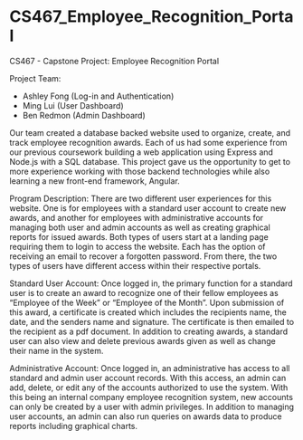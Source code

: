 # CS467_Employee_Recognition_Portal
CS467 - Capstone Project: Employee Recognition Portal

Project Team:
- Ashley Fong (Log-in and Authentication)
- Ming Lui (User Dashboard)
- Ben Redmon (Admin Dashboard)

Our team created a database backed website used to organize, create, and track employee recognition awards. Each of us had some experience from our previous coursework building a web application using Express and Node.js with a SQL database.  This project gave us the opportunity to get to more experience working with those backend technologies while also learning a new front-end framework, Angular.

Program Description: There are two different user experiences for this website. One is for employees with a standard user account to create new awards, and another for employees with administrative accounts for managing both user and admin accounts as well as creating graphical reports for issued awards. Both types of users start at a landing page requiring them to login to access the website. Each has the option of receiving an email to recover a forgotten password. From there, the two types of users have
different access within their respective portals.

Standard User Account: Once logged in, the primary function for a standard user is to create an award to recognize one of their fellow employees as “Employee of the Week” or “Employee of the Month”. Upon submission of this award, a certificate is created which includes the recipients name, the date, and the senders name and signature. The certificate is then emailed to the recipient as a pdf document. In addition to creating awards, a standard user can also view and delete previous awards given as well as change their name in the system.

Administrative Account: Once logged in, an administrative has access to all standard and admin user account records. With this access, an admin can add, delete, or edit any of the accounts authorized to use the system. With this being an internal company employee recognition system, new accounts can only be created by a user with admin privileges. In addition to managing user accounts, an admin can also run queries on awards data to produce reports including graphical charts.
